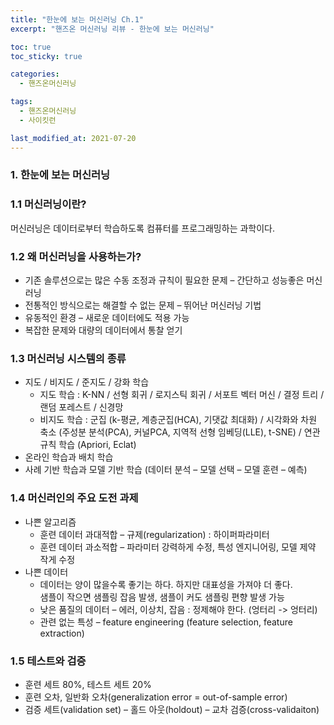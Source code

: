 ```yaml
---
title: "한눈에 보는 머신러닝 Ch.1"
excerpt: "핸즈온 머신러닝 리뷰 - 한눈에 보는 머신러닝"

toc: true
toc_sticky: true

categories:
  - 핸즈온머신러닝

tags:
  - 핸즈온머신러닝
  - 사이킷런

last_modified_at: 2021-07-20
---
```



### 1. 한눈에 보는 머신러닝

### 1.1 머신러닝이란?

머신러닝은 데이터로부터 학습하도록 컴퓨터를 프로그래밍하는 과학이다.

### 1.2 왜 머신러닝을 사용하는가?

-	기존 솔루션으로는 많은 수동 조정과 규칙이 필요한 문제 – 간단하고 성능좋은 머신러닝
-	전통적인 방식으로는 해결할 수 없는 문제 – 뛰어난 머신러닝 기법
-	유동적인 환경 – 새로운 데이터에도 적용 가능
-	복잡한 문제와 대량의 데이터에서 통찰 얻기

### 1.3 머신러닝 시스템의 종류

-	지도 / 비지도 / 준지도 / 강화 학습
    - 지도 학습 : K-NN / 선형 회귀 / 로지스틱 회귀 / 서포트 벡터 머신 / 결정 트리 / 랜덤 포레스트 / 신경망
    - 비지도 학습 : 군집 (k-평균, 계층군집(HCA), 기댓값 최대화) / 시각화와 차원 축소 (주성분 분석(PCA), 커널PCA, 지역적 선형 임베딩(LLE), t-SNE) / 연관 규칙 학습 (Apriori, Eclat)
-	온라인 학습과 배치 학습
-	사례 기반 학습과 모델 기반 학습
    (데이터 분석 – 모델 선택 – 모델 훈련 – 예측)

### 1.4 머신러인의 주요 도전 과제

-	나쁜 알고리즘
    - 훈련 데이터 과대적합 – 규제(regularization) : 하이퍼파라미터
    - 훈련 데이터 과소적합 – 파라미터 강력하게 수정, 특성 엔지니어링, 모델 제약 작게 수정
-	나쁜 데이터
    - 데이터는 양이 많을수록 좋기는 하다. 하지만 대표성을 가져야 더 좋다. <br>
    샘플이 작으면 샘플링 잡음 발생, 샘플이 커도 샘플링 편향 발생 가능
    - 낮은 품질의 데이터 – 에러, 이상치, 잡음 : 정제해야 한다. (엉터리 -> 엉터리)
    - 관련 없는 특성 – feature engineering (feature selection, feature extraction)

### 1.5 테스트와 검증

-	훈련 세트 80%, 테스트 세트 20%
-	훈련 오차, 일반화 오차(generalization error = out-of-sample error)
-	검증 세트(validation set) – 홀드 아웃(holdout) – 교차 검증(cross-validaiton)


```python

```
